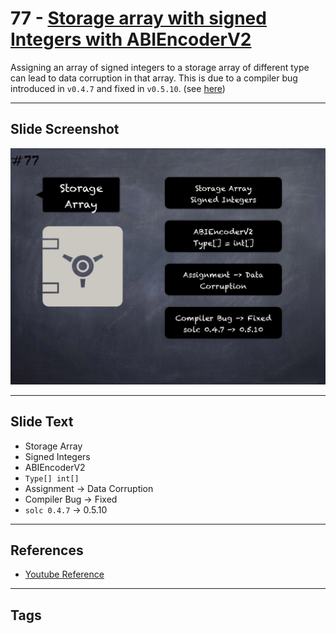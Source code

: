 # 77 - [Storage array with signed Integers with ABIEncoderV2](Storage%20array%20with%20signed%20Integers%20with%20ABIEncoderV2.md)
Assigning an array of signed integers to a storage array of different type can lead to data corruption in that array. This is due to a compiler bug introduced in `v0.4.7` and fixed in `v0.5.10`. (see [here](https://docs.soliditylang.org/en/v0.8.9/bugs.html))

___
## Slide Screenshot
![077.jpg](../../images/4.%20Pitfalls%20and%20Best%20Practices%20101/077.jpg)
___
## Slide Text
- Storage Array
- Signed Integers
- ABIEncoderV2
- `Type[] int[]`
- Assignment -> Data Corruption
- Compiler Bug -> Fixed
- `solc 0.4.7` -> 0.5.10
___
## References
- [Youtube Reference](https://youtu.be/byA3MLLiKMM?t=1205)
___
## Tags